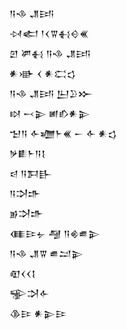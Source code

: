 <div class='block'>
<div class='line'>𒀀𒈾 𒂗𒅀</div>
<div class='line'>𒀴𒅗 𒁹𒌋𒐊𒈬𒄰𒌍</div>
<div class='line'>𒇻 𒂄𒈬 𒀀𒈾 𒂗𒅀</div>
<div class='line'>𒀭𒀝 𒌋 𒀭𒀫𒌓</div>
<div class='line'>𒀀𒈾 𒂗𒅀 𒌨𒊒𒁍</div>
<div class='line'>𒊭 𒁁𒉌 𒅖𒁓𒀭𒉌</div>
<div class='line'>𒈠𒀀 𒅆𒁾𒈨𒌍 𒀸 𒅆 𒀭𒌓</div>
<div class='line'>𒃻𒀾𒈨𒀀𒋙</div>
<div class='line'>𒁀 𒀀𒁕𒃲</div>
<div class='line'>𒀀𒋫𒈥</div>
<div class='line'>𒂊𒋫𒈥</div>
<div class='line'>𒈪𒄿𒉡 𒆷 𒀀𒄯𒌑𒉌</div>
<div class='line'>𒀀𒈾 𒂗𒐊 𒌑𒁺𒉌</div>
<div class='line'>𒊏𒌋𒌋𒋙</div>
<div class='line'>𒊌𒋫𒅆</div>
<div class='line'>𒆠𒄿 𒀭𒉌𒄿</div>
</div>